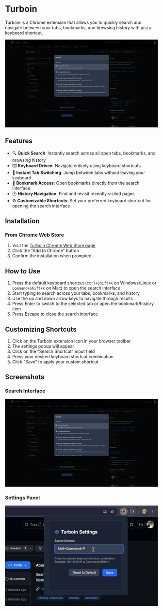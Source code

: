# Turboin

Turboin is a Chrome extension that allows you to quickly search and navigate between your tabs, bookmarks, and browsing history with just a keyboard shortcut.

![Turboin in action](public/preview.png)

## Features

- 🔍 **Quick Search**: Instantly search across all open tabs, bookmarks, and browsing history
- ⌨️ **Keyboard Driven**: Navigate entirely using keyboard shortcuts
- 🔀 **Instant Tab Switching**: Jump between tabs without leaving your keyboard
- 🔖 **Bookmark Access**: Open bookmarks directly from the search interface
- 🕒 **History Navigation**: Find and revisit recently visited pages
- ⚙️ **Customizable Shortcuts**: Set your preferred keyboard shortcut for opening the search interface

## Installation

### From Chrome Web Store

1. Visit the [Turboin Chrome Web Store page](https://chromewebstore.google.com/detail/turboin/gnonhllejnghekflninibgaohfbbmekc?authuser=0&hl=en)
2. Click the "Add to Chrome" button
3. Confirm the installation when prompted

## How to Use

1. Press the default keyboard shortcut (`Ctrl+Shift+K` on Windows/Linux or `Command+Shift+K` on Mac) to open the search interface
2. Start typing to search across your tabs, bookmarks, and history
3. Use the up and down arrow keys to navigate through results
4. Press Enter to switch to the selected tab or open the bookmark/history item
5. Press Escape to close the search interface

## Customizing Shortcuts

1. Click on the Turboin extension icon in your browser toolbar
2. The settings popup will appear
3. Click on the "Search Shortcut" input field
4. Press your desired keyboard shortcut combination
5. Click "Save" to apply your custom shortcut

## Screenshots

### Search Interface

![Settings Panel](public/preview.png)

### Settings Panel

![Search Interface](public/settings.png)
